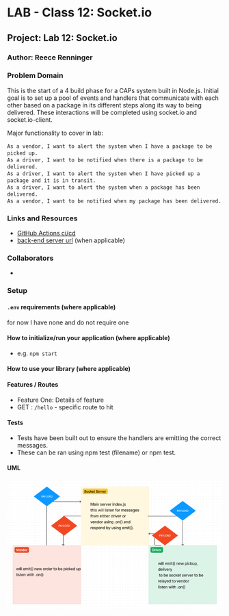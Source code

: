 # LAB - Class 12: Socket.io

## Project: Lab 12: Socket.io

### Author: Reece Renninger

### Problem Domain  

This is the start of a 4 build phase for a CAPs system built in Node.js.  Initial goal is to set up a pool of events and handlers that communicate with each other based on a package in its different steps along its way to being delivered. These interactions will be completed using socket.io and socket.io-client.

Major functionality to cover in lab:

    As a vendor, I want to alert the system when I have a package to be picked up.
    As a driver, I want to be notified when there is a package to be delivered.
    As a driver, I want to alert the system when I have picked up a package and it is in transit.
    As a driver, I want to alert the system when a package has been delivered.
    As a vendor, I want to be notified when my package has been delivered.

### Links and Resources

- [GitHub Actions ci/cd](https://github.com/ReeceRenninger/caps/actions)
- [back-end server url](http://xyz.com) (when applicable)

### Collaborators

-

### Setup

#### `.env` requirements (where applicable)

for now I have none and do not require one


#### How to initialize/run your application (where applicable)

- e.g. `npm start`

#### How to use your library (where applicable)

#### Features / Routes

- Feature One: Details of feature
- GET : `/hello` - specific route to hit

#### Tests

- Tests have been built out to ensure the handlers are emitting the correct messages.
- These can be ran using npm test (filename) or npm test.

#### UML

![Alt text](assets/lab12UML.png)